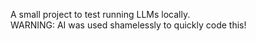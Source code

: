A small project to test running LLMs locally.\
WARNING: AI was used shamelessly to quickly code this!
